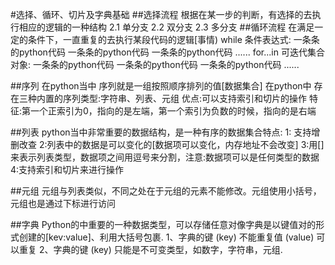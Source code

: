 #选择、循环、切片及字典基础
##选择流程
根据在某一步的判断，有选择的去执行相应的逻辑的一种结构
2.1 单分支
2.2 双分支
2.3 多分支
##循环流程
在满足一定的条件下，一直重复的去执行某段代码的逻辑[事情)
while 条件表达式:
    一条条的python代码
    一条条的python代码
    一条条的python代码
    ......
for...in 可迭代集合对象:
    一条条的python代码
    一条条的python代码
    一条条的python代码
    ......

##序列
在python当中 序列就是一组按照顺序排列的值[数据集合]
在python中 存在三种内置的序列类型:字符串、列表、元组
优点:可以支持索引和切片的操作
特征:第一个正索引为0，指向的是左端，第一个索引为负数的时候，指向的是右端

##列表
python当中非常重要的数据结构，是一种有序的数据集合特点:
1: 支持增删改查
2:列表中的数据是可以变化的[数据项可以变化，内存地址不会改变]
3:用[] 来表示列表类型，数据项之间用逗号来分割，注意:数据项可以是任何类型的数据
4:支持索引和切片来进行操作

##元组
元组与列表类似，不同之处在于元组的元素不能修改。元组使用小括号，元组也是通过下标进行访问

##字典
Python的中重要的一种数据类型，可以存储任意对像字典是以键值对的形式创建的[kev:value]、利用大括号包裹.
1、字典的键 (key) 不能重复值 (value) 可以重复
2、字典的键 (key) 只能是不可变类型，如数字，字符串，元组.